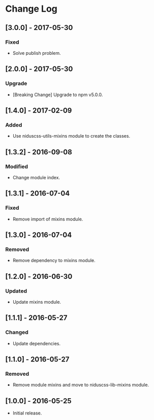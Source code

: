# Change Log

## [3.0.0] - 2017-05-30

### Fixed
- Solve publish problem.


## [2.0.0] - 2017-05-30

### Upgrade
- [Breaking Change] Upgrade to npm v5.0.0.


## [1.4.0] - 2017-02-09

### Added
- Use niduscss-utils-mixins module to create the classes.


## [1.3.2] - 2016-09-08

### Modified
- Change module index.


## [1.3.1] - 2016-07-04

### Fixed
- Remove import of mixins module.


## [1.3.0] - 2016-07-04

### Removed
- Remove dependency to mixins module.


## [1.2.0] - 2016-06-30

### Updated
- Update mixins module.


## [1.1.1] - 2016-05-27

### Changed
- Update dependencies.


## [1.1.0] - 2016-05-27

### Removed
- Remove module mixins and move to niduscss-lib-mixins module.


## [1.0.0] - 2016-05-25

* Initial release.
